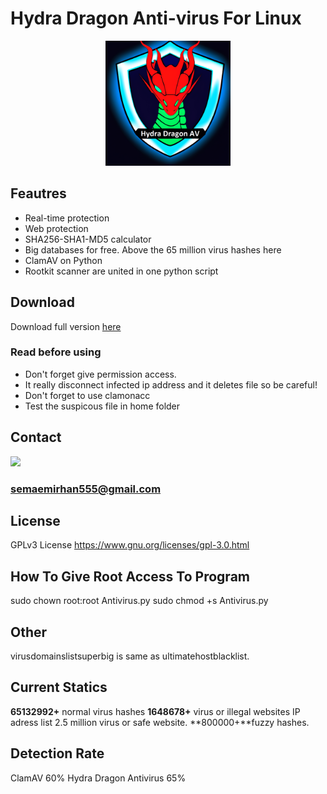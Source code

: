 # Hydra Dragon Anti-virus For Linux

<p align="center">
<img src="assets/logo.png" width= 200px>
</p>

## Feautres

- Real-time protection
- Web protection
- SHA256-SHA1-MD5 calculator
- Big databases for free. Above the 65 million virus hashes here
- ClamAV on Python
- Rootkit scanner are united in one python script
## Download

Download full version [here](https://mega.nz/folder/n85EkQwa#6E6xSXO5Y2NQ4rzrg-nIzA)

### Read before using

- Don't forget give permission access.
- It really disconnect infected ip address and it deletes file so be careful!
- Don't forget to use clamonacc
- Test the suspicous file in home folder
## Contact
<a href="https://discord.gg/W2N27aF5"><img src="https://img.shields.io/discord/72895893221067986?style=flat-square&logo=appveyor"></a>
### semaemirhan555@gmail.com
## License
GPLv3 License  https://www.gnu.org/licenses/gpl-3.0.html
## How To Give Root Access To Program
sudo chown root:root Antivirus.py
sudo chmod +s Antivirus.py
## Other
virusdomainslistsuperbig is same as ultimatehostblacklist.
## Current Statics
**65132992+** normal virus hashes **1648678+** virus or illegal websites IP adress list  2.5 million virus or safe website. **800000+**fuzzy hashes.
## Detection Rate
ClamAV 60% Hydra Dragon Antivirus 65%
